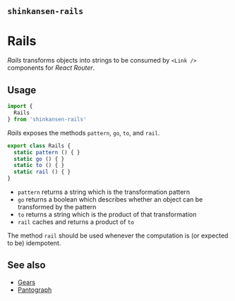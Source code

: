 ## `shinkansen-rails`

# Rails

*Rails* transforms objects into strings to be consumed by `<Link />` components for *React Router*.

## Usage

```javascript
import {
  Rails
} from 'shinkansen-rails'
```

*Rails* exposes the methods `pattern`, `go`, `to`, and `rail`.

```javascript
export class Rails {
  static pattern () { }
  static go () { }
  static to () { }
  static rail () { }
}
```

- `pattern` returns a string which is the transformation pattern
- `go` returns a boolean which describes whether an object can be transformed by the pattern
- `to` returns a string which is the product of that transformation
- `rail` caches and returns a product of `to`

The method `rail` should be used whenever the computation is (or expected to be) idempotent.

## See also

- [Gears](https://github.com/modernpoacher/shinkansen-gears)
- [Pantograph](https://github.com/modernpoacher/shinkansen-pantograph)
